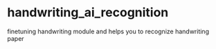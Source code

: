 # handwriting_ai_recognition
finetuning handwriting module and helps you to recognize handwriting paper
